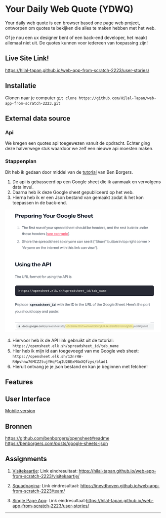 # Your Daily Web Quote (YDWQ)
Your daily web quote is een browser based one page web project, ontworpen om quotes te bekijken die alles te maken hebben met het web. 

Of je nou een ux designer bent of een back-end developer, het maakt allemaal niet uit. De quotes kunnen voor iedereen van toepassing zijn!

## Live Site Link!
https://hilal-tapan.github.io/web-app-from-scratch-2223/user-stories/

## Installatie
Clonen naar je computer ```git clone https://github.com/Hilal-Tapan/web-app-from-scratch-2223.git```

## External data source
### Api
We kregen een quotes api toegewezen vanuit de opdracht. Echter ging deze halverwege stuk waardoor we zelf een nieuwe api moesten maken.

### Stappenplan
Dit heb ik gedaan door middel van de [tutorial](https://github.com/benborgers/opensheet#readme) van Ben Borgers. 
1. De api is gebasseerd op een Google sheet die ik aanmaak en vervolgens data invul. 
2. Daarna heb ik deze Google sheet gepubliceerd op het web.
3. Hierna heb ik er een Json bestand van gemaakt zodat ik het kon toepassen in de back-end.

![Voorbeeld](https://github.com/Hilal-Tapan/web-app-from-scratch-2223/blob/main/user-stories/images/ben-borgers.png)

4. Hiervoor heb ik de API link gebruikt uit de tutorial:  ```https://opensheet.elk.sh/spreadsheet_id/tab_name```
5. Hier heb ik mijn id aan toegevoegd van me Google web sheet: ```https://opensheet.elk.sh/12nr4W-RHpvhnw76MCZZtujYHqP1qIU28ExM4oXQfzys/blad1```
6. Hieruit ontvang je je json bestand en kan je beginnen met fetchen!

## Features

## User Interface
[Mobile version](https://github.com/Hilal-Tapan/web-app-from-scratch-2223/blob/main/user-stories/images/Interface.png)

## Bronnen
https://github.com/benborgers/opensheet#readme
https://benborgers.com/posts/google-sheets-json 


## Assignments
1. [Visitekaartje](https://github.com/cmda-minor-web/web-app-from-scratch-2223/blob/main/course/week-1.md#1-visitekaartje): Link eindresultaat: https://hilal-tapan.github.io/web-app-from-scratch-2223/visitekaartje/

2. [Squadpagina](https://github.com/cmda-minor-web/web-app-from-scratch-2223/blob/main/course/week-1.md#2-squadpagina): Link eindresultaat: https://inevdhoven.github.io/web-app-from-scratch-2223/team/

3. [Single Page App](https://github.com/cmda-minor-web/web-app-from-scratch-2223/blob/master/course/week-2.md): Link eindresultaat:https://hilal-tapan.github.io/web-app-from-scratch-2223/user-stories/

---




<!-- Add a link to your live demo in Github Pages 🌐 CHECK-->


<!-- ☝️ replace this description with a description of your own work CHECK-->

<!-- replace the code in the /docs folder with your own, so you can showcase your work with GitHub Pages 🌍 -->

<!-- Add a nice poster image here at the end of the week, showing off your shiny frontend 📸 -->

<!-- Maybe a table of contents here? 📚 -->

<!-- How about a section that describes how to install this project? 🤓  CHECK-->

<!-- ...but how does one use this project? What are its features 🤔 -->

<!-- What external data source is featured in your project and what are its properties 🌠 CHECK -->

<!-- Maybe a checklist of done stuff and stuff still on your wishlist? ✅ -->

<!-- How about a license here? 📜 (or is it a licence?) 🤷 -->
